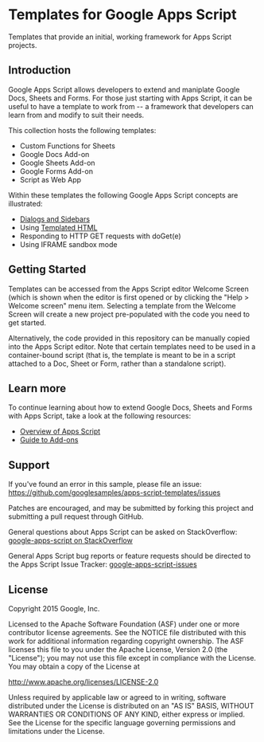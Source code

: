 Templates for Google Apps Script
================================

Templates that provide an initial, working framework for Apps Script
projects.

Introduction
------------

Google Apps Script allows developers to extend and maniplate Google
Docs, Sheets and Forms. For those just starting with Apps Script, it
can be useful to have a template to work from -- a framework that
developers can learn from and modify to suit their needs.

This collection hosts the following templates:

* Custom Functions for Sheets
* Google Docs Add-on
* Google Sheets Add-on
* Google Forms Add-on
* Script as Web App


Within these templates the following Google Apps Script concepts are
illustrated:

* [Dialogs and Sidebars](https://developers.google.com/apps-script/guides/dialogs)
* Using [Templated HTML](https://developers.google.com/apps-script/guides/html/templates)
* Responding to HTTP GET requests with doGet(e)
* Using IFRAME sandbox mode


Getting Started
---------------

Templates can be accessed from the Apps Script editor Welcome Screen
(which is shown when the editor is first opened or by clicking the
"Help > Welcome screen" menu item. Selecting a template from the
Welcome Screen will create a new project pre-populated with the code
you need to get started.

Alternatively, the code provided in this repository can be manually copied
into the Apps Script editor. Note that certain templates need to be used
in a container-bound script (that is, the template is meant to be in a
script attached to a Doc, Sheet or Form, rather than a standalone script).



Learn more
----------

To continue learning about how to extend Google Docs, Sheets and Forms
with Apps Script, take a look at the following resources:

* [Overview of Apps Script](https://developers.google.com/apps-script/overview)
* [Guide to Add-ons](https://developers.google.com/apps-script/add-ons/)


Support
-------
If you've found an error in this sample, please file an issue:
https://github.com/googlesamples/apps-script-templates/issues

Patches are encouraged, and may be submitted by forking this project and
submitting a pull request through GitHub.


General questions about Apps Script can be asked on
StackOverflow: [google-apps-script on StackOverflow](http://stackoverflow.com/questions/tagged/google-apps-script)


General Apps Script bug reports or feature requests should be directed to the
Apps Script Issue Tracker: [google-apps-script-issues](https://code.google.com/p/google-apps-script-issues/issues/list)


License
-------

Copyright 2015 Google, Inc.

Licensed to the Apache Software Foundation (ASF) under one
or more contributor license agreements.  See the NOTICE file
distributed with this work for additional information
regarding copyright ownership.  The ASF licenses this file
to you under the Apache License, Version 2.0 (the
"License"); you may not use this file except in compliance
with the License.  You may obtain a copy of the License at

  http://www.apache.org/licenses/LICENSE-2.0

Unless required by applicable law or agreed to in writing,
software distributed under the License is distributed on an
"AS IS" BASIS, WITHOUT WARRANTIES OR CONDITIONS OF ANY
KIND, either express or implied.  See the License for the
specific language governing permissions and limitations
under the License.
